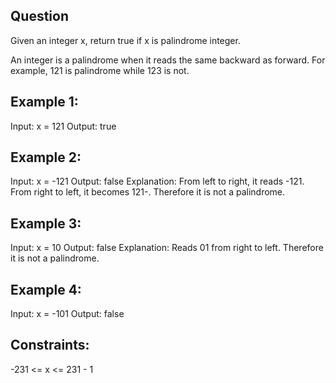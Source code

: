 ## Question
Given an integer x, return true if x is palindrome integer.

An integer is a palindrome when it reads the same backward as forward. For example, 121 is palindrome while 123 is not.

 

## Example 1:

Input: x = 121
Output: true

## Example 2:

Input: x = -121
Output: false
Explanation: From left to right, it reads -121. From right to left, it becomes 121-. Therefore it is not a palindrome.

## Example 3:

Input: x = 10
Output: false
Explanation: Reads 01 from right to left. Therefore it is not a palindrome.

## Example 4:

Input: x = -101
Output: false
 

## Constraints:

-231 <= x <= 231 - 1